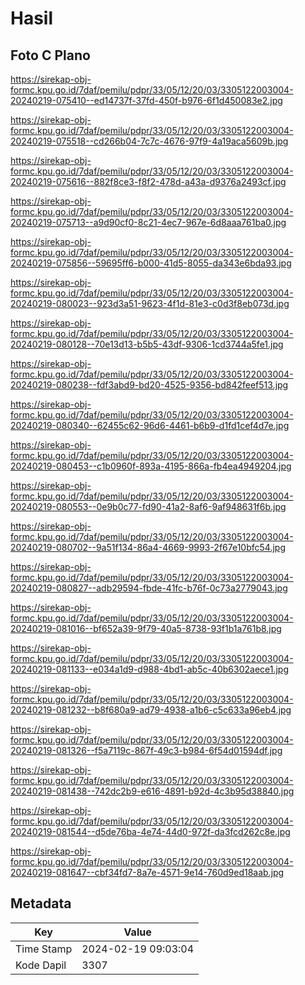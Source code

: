 # Hasil

## Foto C Plano

https://sirekap-obj-formc.kpu.go.id/7daf/pemilu/pdpr/33/05/12/20/03/3305122003004-20240219-075410--ed14737f-37fd-450f-b976-6f1d450083e2.jpg

https://sirekap-obj-formc.kpu.go.id/7daf/pemilu/pdpr/33/05/12/20/03/3305122003004-20240219-075518--cd266b04-7c7c-4676-97f9-4a19aca5609b.jpg

https://sirekap-obj-formc.kpu.go.id/7daf/pemilu/pdpr/33/05/12/20/03/3305122003004-20240219-075616--882f8ce3-f8f2-478d-a43a-d9376a2493cf.jpg

https://sirekap-obj-formc.kpu.go.id/7daf/pemilu/pdpr/33/05/12/20/03/3305122003004-20240219-075713--a9d90cf0-8c21-4ec7-967e-6d8aaa761ba0.jpg

https://sirekap-obj-formc.kpu.go.id/7daf/pemilu/pdpr/33/05/12/20/03/3305122003004-20240219-075856--59695ff6-b000-41d5-8055-da343e6bda93.jpg

https://sirekap-obj-formc.kpu.go.id/7daf/pemilu/pdpr/33/05/12/20/03/3305122003004-20240219-080023--923d3a51-9623-4f1d-81e3-c0d3f8eb073d.jpg

https://sirekap-obj-formc.kpu.go.id/7daf/pemilu/pdpr/33/05/12/20/03/3305122003004-20240219-080128--70e13d13-b5b5-43df-9306-1cd3744a5fe1.jpg

https://sirekap-obj-formc.kpu.go.id/7daf/pemilu/pdpr/33/05/12/20/03/3305122003004-20240219-080238--fdf3abd9-bd20-4525-9356-bd842feef513.jpg

https://sirekap-obj-formc.kpu.go.id/7daf/pemilu/pdpr/33/05/12/20/03/3305122003004-20240219-080340--62455c62-96d6-4461-b6b9-d1fd1cef4d7e.jpg

https://sirekap-obj-formc.kpu.go.id/7daf/pemilu/pdpr/33/05/12/20/03/3305122003004-20240219-080453--c1b0960f-893a-4195-866a-fb4ea4949204.jpg

https://sirekap-obj-formc.kpu.go.id/7daf/pemilu/pdpr/33/05/12/20/03/3305122003004-20240219-080553--0e9b0c77-fd90-41a2-8af6-9af948631f6b.jpg

https://sirekap-obj-formc.kpu.go.id/7daf/pemilu/pdpr/33/05/12/20/03/3305122003004-20240219-080702--9a51f134-86a4-4669-9993-2f67e10bfc54.jpg

https://sirekap-obj-formc.kpu.go.id/7daf/pemilu/pdpr/33/05/12/20/03/3305122003004-20240219-080827--adb29594-fbde-41fc-b76f-0c73a2779043.jpg

https://sirekap-obj-formc.kpu.go.id/7daf/pemilu/pdpr/33/05/12/20/03/3305122003004-20240219-081016--bf652a39-9f79-40a5-8738-93f1b1a761b8.jpg

https://sirekap-obj-formc.kpu.go.id/7daf/pemilu/pdpr/33/05/12/20/03/3305122003004-20240219-081133--e034a1d9-d988-4bd1-ab5c-40b6302aece1.jpg

https://sirekap-obj-formc.kpu.go.id/7daf/pemilu/pdpr/33/05/12/20/03/3305122003004-20240219-081232--b8f680a9-ad79-4938-a1b6-c5c633a96eb4.jpg

https://sirekap-obj-formc.kpu.go.id/7daf/pemilu/pdpr/33/05/12/20/03/3305122003004-20240219-081326--f5a7119c-867f-49c3-b984-6f54d01594df.jpg

https://sirekap-obj-formc.kpu.go.id/7daf/pemilu/pdpr/33/05/12/20/03/3305122003004-20240219-081438--742dc2b9-e616-4891-b92d-4c3b95d38840.jpg

https://sirekap-obj-formc.kpu.go.id/7daf/pemilu/pdpr/33/05/12/20/03/3305122003004-20240219-081544--d5de76ba-4e74-44d0-972f-da3fcd262c8e.jpg

https://sirekap-obj-formc.kpu.go.id/7daf/pemilu/pdpr/33/05/12/20/03/3305122003004-20240219-081647--cbf34fd7-8a7e-4571-9e14-760d9ed18aab.jpg


## Metadata

| Key        | Value               |
| ---------- | ------------------- |
| Time Stamp | 2024-02-19 09:03:04 |
| Kode Dapil | 3307                |



